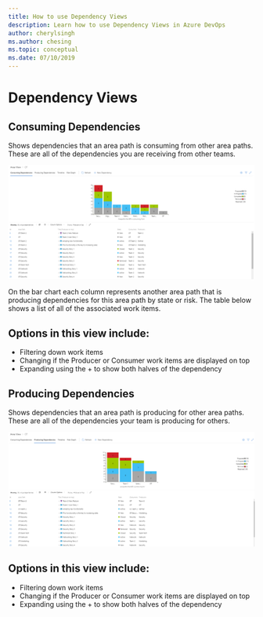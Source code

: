 ```yaml
---
title: How to use Dependency Views
description: Learn how to use Dependency Views in Azure DevOps
author: cherylsingh
ms.author: chesing
ms.topic: conceptual
ms.date: 07/10/2019
---
```

# Dependency Views

## Consuming Dependencies
Shows dependencies that an area path is consuming from other area paths. These are all of the dependencies you are receiving from other teams.

![Consuming-View](../images/Consuming-View.png)

On the bar chart each column represents another area path that is producing dependencies for this area path by state or risk.  The table below shows a list of all of the associated work items.

## Options in this view include:
- Filtering down work items
- Changing if the Producer or Consumer work items are displayed on top
- Expanding using the + to show both halves of the dependency

## Producing Dependencies
Shows dependencies that an area path is producing for other area paths. These are all of the dependencies your team is producing for others.

![Dependency Tracker](../images/Producing-View.png)

## Options in this view include:
- Filtering down work items
- Changing if the Producer or Consumer work items are displayed on top
- Expanding using the + to show both halves of the dependency